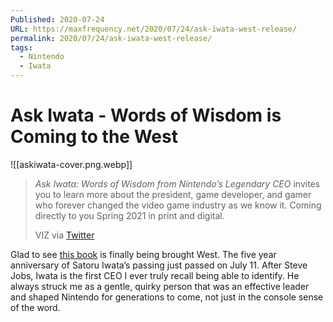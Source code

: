 ```yaml
---
Published: 2020-07-24
URL: https://maxfrequency.net/2020/07/24/ask-iwata-west-release/
permalink: 2020/07/24/ask-iwata-west-release/
tags:
  - Nintendo
  - Iwata
---
```

# Ask Iwata - Words of Wisdom is Coming to the West

![[askiwata-cover.png.webp]]

> *Ask Iwata: Words of Wisdom from Nintendo’s Legendary CEO* invites you to learn more about the president, game developer, and gamer who forever changed the video game industry as we know it. Coming directly to you Spring 2021 in print and digital.
> 
> VIZ via [Twitter](https://twitter.com/VIZMedia/status/1286707855555465216)

Glad to see [this book](https://www.nintendoenthusiast.com/iwata-san-hobonichis-book-on-satoru-iwata-will-be-translated-into-english/) is finally being brought West. The five year anniversary of Satoru Iwata’s passing just passed on July 11. After Steve Jobs, Iwata is the first CEO I ever truly recall being able to identify. He always struck me as a gentle, quirky person that was an effective leader and shaped Nintendo for generations to come, not just in the console sense of the word.